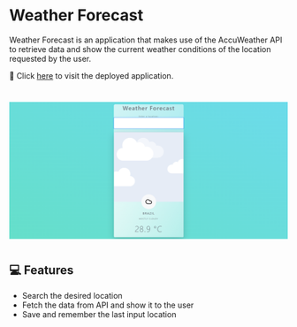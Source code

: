 # Weather Forecast


Weather Forecast is an application that makes use of the AccuWeather API to retrieve data and show the current weather conditions of the location requested by the user.

📌 Click [here](https://weather-forecast0.netlify.app/) to visit the deployed application.

#

!["Screenshot of main page"](/img/preview.png)

#

## 💻 Features

- Search the desired location
- Fetch the data from API and show it to the user
- Save and remember the last input location